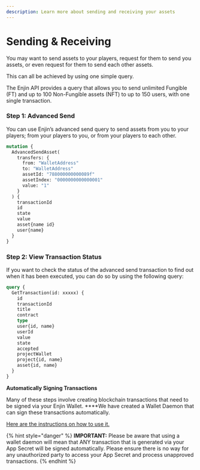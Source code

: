 ```yaml
---
description: Learn more about sending and receiving your assets
---
```


# Sending & Receiving

You may want to send assets to your players, request for them to send you assets, or even request for them to send each other assets.

This can all be achieved by using one simple query.

The Enjin API provides a query that allows you to send unlimited Fungible \(FT\) and up to 100 Non-Fungible assets \(NFT\) to up to 150 users, with one single transaction. 

### Step 1: Advanced Send

You can use Enjin’s advanced send query to send assets from you to your players; from your players to you, or from your players to each other.

```graphql
mutation {
  AdvancedSendAsset(
    transfers: {
      from: "WalletAddress"
      to: "WalletAddress"
      assetId: "788000000000089f"
      assetIndex: "0000000000000001"
      value: "1"
    }
  ) {
    transactionId
    id
    state
    value
    asset{name id}
    user{name}
  }
}
```

### Step 2: View Transaction Status

If you want to check the status of the advanced send transaction to find out when it has been executed, you can do so by using the following query:

```graphql
query {
  GetTransaction(id: xxxxx) {
    id
    transactionId
    title
    contract
    type
    user{id, name}
    userId
    value
    state
    accepted
    projectWallet
    project{id, name}
    asset{id, name}
  }
}
```

**Automatically Signing Transactions**

Many of these steps involve creating blockchain transactions that need to be signed via your Enjin Wallet. ****We have created a Wallet Daemon that can sign these transactions automatically.

[Here are the instructions on how to use it.](https://enjin.io/docs/daemon-installation)

{% hint style="danger" %}
**IMPORTANT:** Please be aware that using a wallet daemon will mean that ANY transaction that is generated via your App Secret will be signed automatically. Please ensure there is no way for any unauthorized party to access your App Secret and process unapproved transactions.
{% endhint %}


